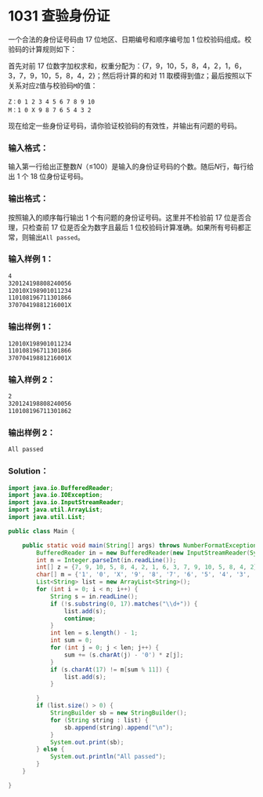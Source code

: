 # 1031 查验身份证

一个合法的身份证号码由 17 位地区、日期编号和顺序编号加 1 位校验码组成。校验码的计算规则如下：

首先对前 17 位数字加权求和，权重分配为：{7，9，10，5，8，4，2，1，6，3，7，9，10，5，8，4，2}；然后将计算的和对 11 取模得到值`Z`；最后按照以下关系对应`Z`值与校验码`M`的值：

```
Z：0 1 2 3 4 5 6 7 8 9 10
M：1 0 X 9 8 7 6 5 4 3 2
```

现在给定一些身份证号码，请你验证校验码的有效性，并输出有问题的号码。

### 输入格式：

输入第一行给出正整数*N*（≤100）是输入的身份证号码的个数。随后*N*行，每行给出 1 个 18 位身份证号码。

### 输出格式：

按照输入的顺序每行输出 1 个有问题的身份证号码。这里并不检验前 17 位是否合理，只检查前 17 位是否全为数字且最后 1 位校验码计算准确。如果所有号码都正常，则输出`All passed`。

### 输入样例 1：

```tex
4
320124198808240056
12010X198901011234
110108196711301866
37070419881216001X
```

### 输出样例 1：

```tex
12010X198901011234
110108196711301866
37070419881216001X
```

### 输入样例 2：

```tex
2
320124198808240056
110108196711301862
```

### 输出样例 2：

```tex
All passed
```

### Solution：

```java
import java.io.BufferedReader;
import java.io.IOException;
import java.io.InputStreamReader;
import java.util.ArrayList;
import java.util.List;

public class Main {

    public static void main(String[] args) throws NumberFormatException, IOException {
        BufferedReader in = new BufferedReader(new InputStreamReader(System.in));
        int n = Integer.parseInt(in.readLine());
        int[] z = {7, 9, 10, 5, 8, 4, 2, 1, 6, 3, 7, 9, 10, 5, 8, 4, 2};
        char[] m = {'1', '0', 'X', '9', '8', '7', '6', '5', '4', '3', '2'};
        List<String> list = new ArrayList<String>();
        for (int i = 0; i < n; i++) {
            String s = in.readLine();
            if (!s.substring(0, 17).matches("\\d+")) {
                list.add(s);
                continue;
            }
            int len = s.length() - 1;
            int sum = 0;
            for (int j = 0; j < len; j++) {
                sum += (s.charAt(j) - '0') * z[j];
            }
            if (s.charAt(17) != m[sum % 11]) {
                list.add(s);
            }

        }
        if (list.size() > 0) {
            StringBuilder sb = new StringBuilder();
            for (String string : list) {
                sb.append(string).append("\n");
            }
            System.out.print(sb);
        } else {
            System.out.println("All passed");
        }
    }

}
```
